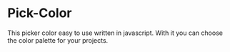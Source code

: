 ﻿# Pick-Color
This picker color
easy to use written in javascript. With it you can choose the color palette for your projects.

